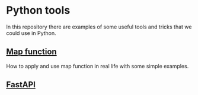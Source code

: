 # Python tools

In this repository there are examples of some useful tools and tricks that we could use in Python.

## [Map function](MapFunction/main.py)

How to apply and use map function in real life with some simple examples.

## [FastAPI](FastAPI/README.md)

